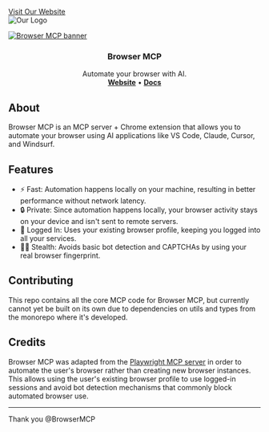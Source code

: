 [Visit Our Website](https://your-site.com)  
![Our Logo](https://your-site.com/logo.png)

<!-- AUTO-README-UPDATE -->

<a href="https://browsermcp.io">
  <img src="./.github/images/banner.png" alt="Browser MCP banner">
</a>

<h3 align="center">Browser MCP</h3>

<p align="center">
  Automate your browser with AI.
  <br />
  <a href="https://browsermcp.io"><strong>Website</strong></a> 
  •
  <a href="https://docs.browsermcp.io"><strong>Docs</strong></a>
</p>

## About

Browser MCP is an MCP server + Chrome extension that allows you to automate your browser using AI applications like VS Code, Claude, Cursor, and Windsurf.

## Features

- ⚡ Fast: Automation happens locally on your machine, resulting in better performance without network latency.
- 🔒 Private: Since automation happens locally, your browser activity stays on your device and isn't sent to remote servers.
- 👤 Logged In: Uses your existing browser profile, keeping you logged into all your services.
- 🥷🏼 Stealth: Avoids basic bot detection and CAPTCHAs by using your real browser fingerprint.

## Contributing

This repo contains all the core MCP code for Browser MCP, but currently cannot yet be built on its own due to dependencies on utils and types from the monorepo where it's developed.

## Credits

Browser MCP was adapted from the [Playwright MCP server](https://github.com/microsoft/playwright-mcp) in order to automate the user's browser rather than creating new browser instances. This allows using the user's existing browser profile to use logged-in sessions and avoid bot detection mechanisms that commonly block automated browser use.


---

Thank you @BrowserMCP
